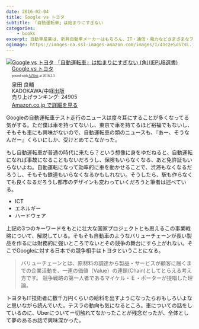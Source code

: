 ```yaml
---
date: 2016-02-04
title: Google vs トヨタ
subtitle: 「自動運転車」は始まりにすぎない
categories: 
    - books
excerpt: 自動車産業は、新興自動車メーカーはもちろん、IT・通信・電力などさまざまなプレーヤーが参入する「異種格闘技戦」となる。主役となるのは、トヨタとグーグル。
ogimage: https://images-na.ssl-images-amazon.com/images/I/41czeSoS7sL.jpg
---
```


<div class="azlink-box"><div class="azlink-image" style="float:left"><a href="http://www.amazon.co.jp/exec/obidos/ASIN/4040800230/warikiru-22/ref=nosim/" name="azlinklink" target="_blank"><img src="https://images-na.ssl-images-amazon.com/images/I/41czeSoS7sL._SL160_.jpg" alt="Google vs トヨタ 「自動運転車」は始まりにすぎない (角川EPUB選書)" style="border:none" /></a></div><div class="azlink-info" style="float:left;margin-left:15px;line-height:120%"><div class="azlink-name" style="margin-bottom:10px;line-height:120%"><a href="http://www.amazon.co.jp/exec/obidos/ASIN/4040800230/warikiru-22/ref=nosim/" name="azlinklink" target="_blank">Google vs トヨタ</a><div class="azlink-powered-date" style="font-size:7pt;margin-top:5px;font-family:verdana;line-height:120%">posted with <a href="http://sakuratan.biz/azlink/dp/Google%20vs%20%E3%83%88%E3%83%A8%E3%82%BF%20%E3%80%8C%E8%87%AA%E5%8B%95%E9%81%8B%E8%BB%A2%E8%BB%8A%E3%80%8D%E3%81%AF%E5%A7%8B%E3%81%BE%E3%82%8A%E3%81%AB%E3%81%99%E3%81%8E%E3%81%AA%E3%81%84%20(%E8%A7%92%E5%B7%9DEPUB%E9%81%B8%E6%9B%B8)/4040800230/warikiru-22" target="_blank">AZlink</a>  at 2016.2.3</div></div><div class="azlink-detail">泉田 良輔<br />KADOKAWA/中経出版<br />売り上げランキング: 24905<br /></div><div class="azlink-link" style="margin-top:5px"><a href="http://www.amazon.co.jp/exec/obidos/ASIN/4040800230/warikiru-22/ref=nosim/" target="_blank">Amazon.co.jp で詳細を見る</a></div></div><div class="azlink-footer" style="clear:left"></div></div>

Googleの自動運転車テスト走行のニュースは度々耳にすることが多くなってる気がする。ただ僕は車を持ってないし、東京で車を持てるほど裕福でもないし、そもそも車にも興味がないので、自動運転車の類のニュースも、『あー、そうなんだー』くらいにしか、受けとめてこなかった。

もし自動運転車が普通の時代に来たら？という想像に身をゆだねると、自動運転になれば事故になることもないだろうし、保険もいらなくなる、あと免許証もいらないよね。自動運転になって効率的に車を動かせることで、渋滞もなくなるだろうし、そもそも鉄道もいらなくなるかもしれない。そうしたら、駅も作らなくても良くなるだろうし都市のデザインも変わっていくだろうと筆者は述べている。

+ ICT
+ エネルギー
+ ハードウェア

上記の3つのキーワードをもとに壮大な国家プロジェクトとも思えるこの事業戦略について、解説している。そもそも自動車のようなバリューチェーンが長い製品を作るには財務的に強いところでないとその競争の舞台にすら上がれない。そこでGoogleに対する日本での競争相手はトヨタということになる。

> バリューチェーンとは、原材料の調達から製品・サービスが顧客に届くまでの企業活動を、一連の価値（Value）の連鎖(Chain)としてとらえる考え方です。 競争戦略の第一人者であるマイケル・Ｅ・ポーターが提唱した理論。

トヨタもIT技術者に数千万円くらいの給料を出すようになったらおもしろいよなと思いながら読んでいた。テスラの動向も気になるところ。車についての話をしているのに、Uberについてー切触れてなかったことが残念だったが、全体として夢のあるお話で興味深かった。
